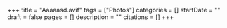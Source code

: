+++
title = "Aaaaasd.avif"
tags = ["Photos"]
categories = []
startDate = ""
draft = false
pages = []
description = ""
citations = []
+++
